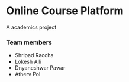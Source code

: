 # Online Course Platform
A academics project
### Team members
 - Shripad Raccha
 - Lokesh Alli
 - Dnyaneshwar Pawar
 - Atherv Pol
